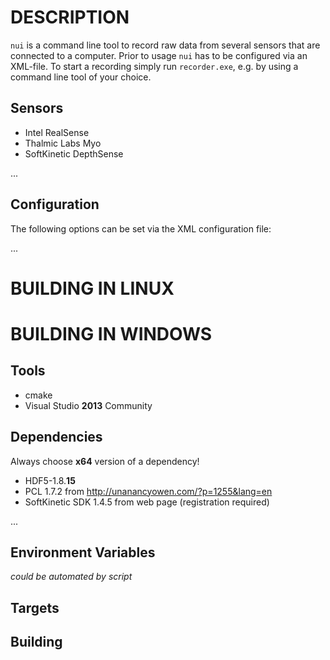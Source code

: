 DESCRIPTION
===========
`nui` is a command line tool to record raw data from several sensors that are connected to a computer. Prior to usage `nui` has to be configured via an XML-file. To start a recording simply run `recorder.exe`, e.g. by using a command line tool of your choice. 

Sensors
-------

* Intel RealSense
* Thalmic Labs Myo
* SoftKinetic DepthSense

...

Configuration
-------------
The following options can be set via the XML configuration file:

...


BUILDING IN LINUX
=================


BUILDING IN WINDOWS
===================
Tools
-----

* cmake
* Visual Studio **2013** Community

Dependencies
------------
Always choose **x64** version of a dependency!

* HDF5-1.8.**15**
* PCL 1.7.2 from http://unanancyowen.com/?p=1255&lang=en
* SoftKinetic SDK 1.4.5 from web page (registration required)

...

Environment Variables
---------------------

*could be automated by script*


Targets
-------


Building
--------